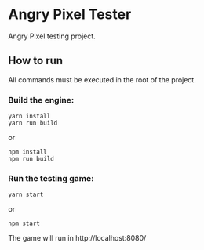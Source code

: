 # Angry Pixel Tester

Angry Pixel testing project.

## How to run

All commands must be executed in the root of the project.

### Build the engine:

```
yarn install
yarn run build
```

or

```
npm install
npm run build
```

### Run the testing game:

```
yarn start
```

or

```
npm start
```

The game will run in http://localhost:8080/
